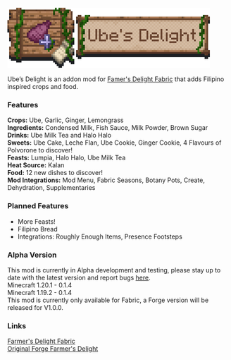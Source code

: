 ![banner](banner.png)

Ube’s Delight is an addon mod for [Famer's Delight Fabric](https://modrinth.com/mod/farmers-delight-fabric) that adds Filipino inspired crops and food.
### Features

<b>Crops:</b> Ube, Garlic, Ginger, Lemongrass
<br>
<b>Ingredients:</b> Condensed Milk, Fish Sauce, Milk Powder, Brown Sugar
<br>
<b>Drinks:</b> Ube Milk Tea and Halo Halo
<br>
<b>Sweets:</b> Ube Cake, Leche Flan, Ube Cookie, Ginger Cookie, 4 Flavours of Polvorone to discover!
<br>
<b>Feasts:</b> Lumpia, Halo Halo, Ube Milk Tea
<br>
<b>Heat Source:</b> Kalan
<br>
<b>Food:</b> 12 new dishes to discover!
<br>
<b>Mod Integrations:</b> Mod Menu, Fabric Seasons, Botany Pots, Create, Dehydration, Supplementaries

### Planned Features
<ul>
<li>More Feasts!</li>
<li>Filipino Bread</li>
<li>Integrations: Roughly Enough Items, Presence Footsteps</li>
</ul>

### Alpha Version
This mod is currently in Alpha development and testing, please stay up to date with the latest version and report bugs [here](https://github.com/ChefMooon/ubes-delight/issues).
<br>
Minecraft 1.20.1 - 0.1.4
<br>
Minecraft 1.19.2 - 0.1.4
<br>
This mod is currently only available for Fabric, a Forge version will be released for V1.0.0.

### Links
[Farmer's Delight Fabric](https://modrinth.com/mod/farmers-delight-fabric)<br>
[Original Forge Farmer's Delight](https://modrinth.com/mod/farmers-delight)
